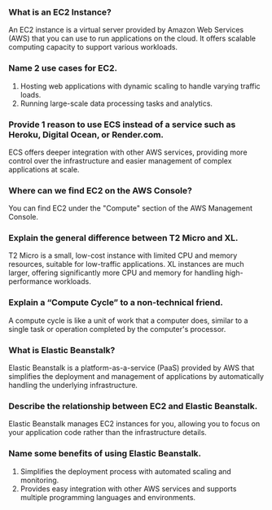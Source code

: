 ### What is an EC2 Instance?
An EC2 instance is a virtual server provided by Amazon Web Services (AWS) that you can use to run applications on the cloud. It offers scalable computing capacity to support various workloads.

### Name 2 use cases for EC2.
1. Hosting web applications with dynamic scaling to handle varying traffic loads.
2. Running large-scale data processing tasks and analytics.

### Provide 1 reason to use ECS instead of a service such as Heroku, Digital Ocean, or Render.com.
ECS offers deeper integration with other AWS services, providing more control over the infrastructure and easier management of complex applications at scale.

### Where can we find EC2 on the AWS Console?
You can find EC2 under the "Compute" section of the AWS Management Console.

### Explain the general difference between T2 Micro and XL.
T2 Micro is a small, low-cost instance with limited CPU and memory resources, suitable for low-traffic applications. XL instances are much larger, offering significantly more CPU and memory for handling high-performance workloads.

### Explain a “Compute Cycle” to a non-technical friend.
A compute cycle is like a unit of work that a computer does, similar to a single task or operation completed by the computer's processor.

### What is Elastic Beanstalk?
Elastic Beanstalk is a platform-as-a-service (PaaS) provided by AWS that simplifies the deployment and management of applications by automatically handling the underlying infrastructure.

### Describe the relationship between EC2 and Elastic Beanstalk.
Elastic Beanstalk manages EC2 instances for you, allowing you to focus on your application code rather than the infrastructure details.

### Name some benefits of using Elastic Beanstalk.
1. Simplifies the deployment process with automated scaling and monitoring.
2. Provides easy integration with other AWS services and supports multiple programming languages and environments.